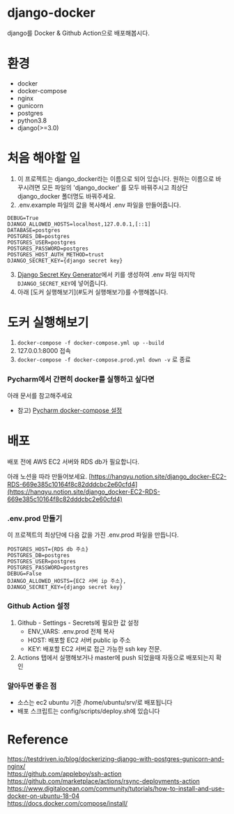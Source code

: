 # django-docker
django를 Docker & Github Action으로 배포해봅시다.

# 환경
- docker 
- docker-compose
- nginx
- gunicorn
- postgres
- python3.8
- django(>=3.0)

# 처음 해야할 일
1. 이 프로젝트는 django_docker라는 이름으로 되어 있습니다. 원하는 이름으로 바꾸시려면 모든 파일의 'django_docker' 를 모두 바꿔주시고 최상단 django_docker 폴더명도 바꿔주세요.
2. .env.example 파일의 값을 복사해서 .env 파일을 만들어줍니다. 
```
DEBUG=True
DJANGO_ALLOWED_HOSTS=localhost,127.0.0.1,[::1]
DATABASE=postgres
POSTGRES_DB=postgres
POSTGRES_USER=postgres
POSTGRES_PASSWORD=postgres
POSTGRES_HOST_AUTH_METHOD=trust
DJANGO_SECRET_KEY={django secret key}
``` 

3. [Django Secret Key Generator](https://miniwebtool.com/django-secret-key-generator/)에서 키를 생성하여 .env 파일 마지막 `DJANGO_SECRET_KEY`에 넣어줍니다.
4. 아래 [도커 실행해보기](#도커 실행해보기)를 수행해봅니다.

# 도커 실행해보기
1. `docker-compose -f docker-compose.yml up --build`
2. 127.0.0.1:8000 접속
3. `docker-compose -f docker-compose.prod.yml down -v` 로 종료

### Pycharm에서 간편히 docker를 실행하고 싶다면 
아래 문서를 참고해주세요
- 참고) [Pycharm docker-compose 설정](https://www.jetbrains.com/help/pycharm/docker-compose.html#working)

# 배포
배포 전에 AWS EC2 서버와 RDS db가 필요합니다.

아래 노션을 따라 만들어보세요.
[https://hanqyu.notion.site/django_docker-EC2-RDS-669e385c10164f8c82dddcbc2e60cfd4](https://hanqyu.notion.site/django_docker-EC2-RDS-669e385c10164f8c82dddcbc2e60cfd4)

### .env.prod 만들기
이 프로젝트의 최상단에 다음 값을 가진 .env.prod 파일을 만듭니다.
```
POSTGRES_HOST={RDS db 주소}
POSTGRES_DB=postgres
POSTGRES_USER=postgres
POSTGRES_PASSWORD=postgres
DEBUG=False
DJANGO_ALLOWED_HOSTS={EC2 서버 ip 주소},
DJANGO_SECRET_KEY={django secret key}
```

### Github Action 설정
1. Github - Settings - Secrets에 필요한 값 설정
    - ENV_VARS: .env.prod 전체 복사
    - HOST: 배포할 EC2 서버 public ip 주소
    - KEY: 배포할 EC2 서버로 접근 가능한 ssh key 전문.
2. Actions 탭에서 실행해보거나 master에 push 되었을때 자동으로 배포되는지 확인


### 알아두면 좋은 점
- 소스는 ec2 ubuntu 기준 /home/ubuntu/srv/로 배포됩니다
- 배포 스크립트는 config/scripts/deploy.sh에 있습니다 

# Reference
https://testdriven.io/blog/dockerizing-django-with-postgres-gunicorn-and-nginx/ \
https://github.com/appleboy/ssh-action \
https://github.com/marketplace/actions/rsync-deployments-action \
https://www.digitalocean.com/community/tutorials/how-to-install-and-use-docker-on-ubuntu-18-04 \
https://docs.docker.com/compose/install/
